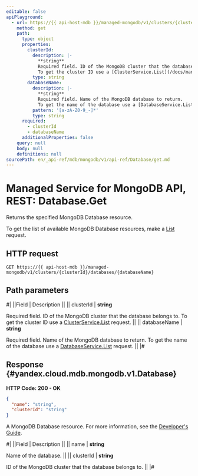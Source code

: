 ```yaml
---
editable: false
apiPlayground:
  - url: https://{{ api-host-mdb }}/managed-mongodb/v1/clusters/{clusterId}/databases/{databaseName}
    method: get
    path:
      type: object
      properties:
        clusterId:
          description: |-
            **string**
            Required field. ID of the MongoDB cluster that the database belongs to.
            To get the cluster ID use a [ClusterService.List](/docs/managed-mongodb/api-ref/Cluster/list#List) request.
          type: string
        databaseName:
          description: |-
            **string**
            Required field. Name of the MongoDB database to return.
            To get the name of the database use a [DatabaseService.List](/docs/managed-mongodb/api-ref/Database/list#List) request.
          pattern: '[a-zA-Z0-9_-]*'
          type: string
      required:
        - clusterId
        - databaseName
      additionalProperties: false
    query: null
    body: null
    definitions: null
sourcePath: en/_api-ref/mdb/mongodb/v1/api-ref/Database/get.md
---
```


# Managed Service for MongoDB API, REST: Database.Get

Returns the specified MongoDB Database resource.

To get the list of available MongoDB Database resources, make a [List](/docs/managed-mongodb/api-ref/Database/list#List) request.

## HTTP request

```
GET https://{{ api-host-mdb }}/managed-mongodb/v1/clusters/{clusterId}/databases/{databaseName}
```

## Path parameters

#|
||Field | Description ||
|| clusterId | **string**

Required field. ID of the MongoDB cluster that the database belongs to.
To get the cluster ID use a [ClusterService.List](/docs/managed-mongodb/api-ref/Cluster/list#List) request. ||
|| databaseName | **string**

Required field. Name of the MongoDB database to return.
To get the name of the database use a [DatabaseService.List](/docs/managed-mongodb/api-ref/Database/list#List) request. ||
|#

## Response {#yandex.cloud.mdb.mongodb.v1.Database}

**HTTP Code: 200 - OK**

```json
{
  "name": "string",
  "clusterId": "string"
}
```

A MongoDB Database resource. For more information, see the
[Developer's Guide](/docs/managed-mongodb/concepts).

#|
||Field | Description ||
|| name | **string**

Name of the database. ||
|| clusterId | **string**

ID of the MongoDB cluster that the database belongs to. ||
|#